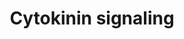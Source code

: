 ---
annotations:
- type: Pathway Ontology
  value: hormone signaling pathway
authors:
- Pjaiswal
- Susan
- Egonw
- MaintBot
- Mkutmon
- Finterly
description: Cytokinin signaling pathway starts from receiving of the ligand (cytokinin)
  by the cytokinin receptors (a dimer), followed by a phosphate relay by acceptor
  and donor domains of the receptors and then the histidine phosphotransmitters (HPs).
  HPs activate the type-A and type-B Arabidopsis response regulators (ARRs) to initiate
  the downstream events in cytokinin mediated response. Caesar et al (2011) show receptor
  location in the endoplasmic reticulum membrane, though all the classical models
  show them on plasma membrane.  Paralogs from the A. thaliana genome for AHKs, AHPs,
  Type-A and Type-B ARRs were added as group members (not as members of complex) on
  the pathway diagram.
last-edited: 2021-05-31
organisms:
- Arabidopsis thaliana
redirect_from:
- /index.php/Pathway:WP2944
- /instance/WP2944
schema-jsonld:
- '@context': https://schema.org/
  '@id': https://wikipathways.github.io/pathways/WP2944.html
  '@type': Dataset
  creator:
    '@type': Organization
    name: WikiPathways
  description: Cytokinin signaling pathway starts from receiving of the ligand (cytokinin)
    by the cytokinin receptors (a dimer), followed by a phosphate relay by acceptor
    and donor domains of the receptors and then the histidine phosphotransmitters
    (HPs). HPs activate the type-A and type-B Arabidopsis response regulators (ARRs)
    to initiate the downstream events in cytokinin mediated response. Caesar et al
    (2011) show receptor location in the endoplasmic reticulum membrane, though all
    the classical models show them on plasma membrane.  Paralogs from the A. thaliana
    genome for AHKs, AHPs, Type-A and Type-B ARRs were added as group members (not
    as members of complex) on the pathway diagram.
  keywords:
  - ARR20
  - AHP4
  - ARR4
  - ARR11
  - ARR12
  - AHP3
  - AHK4
  - ARR18
  - (D)
  - AHP1
  - ARR17
  - Asp
  - AHP5
  - AHP-Like
  - ARR2
  - ARR1
  - ARR8
  - ARR5
  - (H)
  - ARR7
  - ARR10
  - AHK2
  - Cytokinin
  - AHK1
  - ARR13
  - AHP2
  - ARR14
  - AHP6
  - ARR9
  - ARR19
  - ARR15
  - AHK3
  - AHK5
  - His
  - ARR6
  - ARR16
  - ARR21
  - ARR3
  license: CC0
  name: Cytokinin signaling
seo: CreativeWork
title: Cytokinin signaling
wpid: WP2944
---